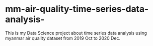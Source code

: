 # mm-air-quality-time-series-data-analysis-
This is my Data Science project about time series data analysis using myanmar air quality dataset from 2019 Oct to 2020 Dec.
